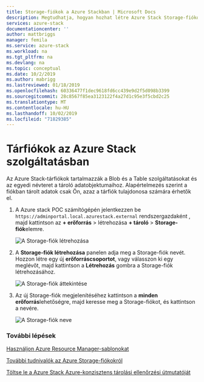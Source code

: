 ```yaml
---
title: Storage-fiókok a Azure Stackban | Microsoft Docs
description: Megtudhatja, hogyan hozhat létre Azure Stack Storage-fiókot.
services: azure-stack
documentationcenter: ''
author: mattbriggs
manager: femila
ms.service: azure-stack
ms.workload: na
ms.tgt_pltfrm: na
ms.devlang: na
ms.topic: conceptual
ms.date: 10/2/2019
ms.author: mabrigg
ms.lastreviewed: 01/18/2019
ms.openlocfilehash: 60336477f1dec9618fd6cc439e9d2f5d098b3399
ms.sourcegitcommit: 28c8567f85ea3123122f4a27d1c95e3f5cbd2c25
ms.translationtype: MT
ms.contentlocale: hu-HU
ms.lasthandoff: 10/02/2019
ms.locfileid: "71829385"
---
```

# <a name="storage-accounts-in-azure-stack"></a>Tárfiókok az Azure Stack szolgáltatásban

Az Azure Stack-tárfiókok tartalmazzák a Blob és a Table szolgáltatásokat és az egyedi névteret a tároló adatobjektumaihoz. Alapértelmezés szerint a fiókban tárolt adatok csak Ön, azaz a tárfiók tulajdonosa számára érhetők el.

1. A Azure stack POC számítógépén jelentkezzen be `https://adminportal.local.azurestack.external` rendszergazdaként [](../asdk/asdk-connect.md), majd kattintson az **+ erőforrás** > létrehozása **+ tároló** > **Storage-fiók**elemre.

   ![A Storage-fiók létrehozása](media/azure-stack-provision-storage-account/image01.png)
2. A **Storage-fiók létrehozása** panelen adja meg a Storage-fiók nevét. Hozzon létre egy új **erőforráscsoportot**, vagy válasszon ki egy meglévőt, majd kattintson a **Létrehozás** gombra a Storage-fiók létrehozásához.

   ![A Storage-fiók áttekintése](media/azure-stack-provision-storage-account/image02.png)
3. Az új Storage-fiók megjelenítéséhez kattintson a **minden erőforrás**lehetőségre, majd keresse meg a Storage-fiókot, és kattintson a nevére.

    ![A Storage-fiók neve](media/azure-stack-provision-storage-account/image03.png)

### <a name="next-steps"></a>További lépések
[Használjon Azure Resource Manager-sablonokat](../user/azure-stack-arm-templates.md)

[További tudnivalók az Azure Storage-fiókokról](/azure/storage/common/storage-create-storage-account)

[Töltse le a Azure Stack Azure-konzisztens tárolási ellenőrzési útmutatóját](https://aka.ms/azurestacktp1doc)

